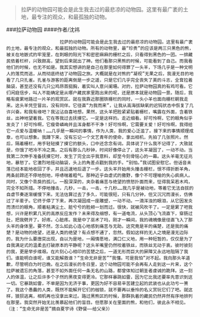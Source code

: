 > 拉萨的动物园可能会是此生我去过的最悲凉的动物园。这里有最广袤的土地，最专注的观众，和最孤独的动物。

###拉萨动物园
####作者/沈祎

						拉萨的动物园可能会是此生我去过的最悲凉的动物园。这里有最广袤的土地，最专注的观众，和最孤独的动物。所有的动物里，最“珍贵”的应该是两三只黑色的熊，被关在地嵌式的牢笼里，在刺眼的阳光下和密密麻麻的栅栏之后，只看得到黑色的一团。一排藏民依着栏杆，兴致颇高，望到后来就出了神。他们看那只黑熊的时候，可能看到了自己。而我看他们的时候，也无不如是。我其实想讲的是自己在那里如何得罪了一头羊，下场几乎是一种文明人的落荒而逃，从而彻底终结了动物园之旅。大概就是在对熊的“凝视”无果之后，我漫无目的地看了几只孔雀。孔雀与游客的距离倒是一步之遥，只是它们几乎完全丧失了美的斗志，全耷拉着脑袋，甚至还没有几只公鸡昂首挺胸，着实叫人意兴阑珊。对的，拉萨动物园真的有鸡可看。它们闲庭信步，叫人不能确定是从哪户藏民家里跑出来的呢，还是原本就是动物园一景。随后，我略有疲累地路过一片羊的观赏区。就在我靠近那圈铁栅栏的同时，一头小羊也面向栅栏朝我走来。这头羊凭空冒出，没有同伴。它径直“为我而来”，让我从高海拔缺氧的迟钝状态中恢复了几许兴奋。和我有缘吧？我沾沾自喜地想。果然，这头羊把脸紧紧贴着栅栏，嘴露在外面，含着铁丝，出神地望着我。它在等我过去抚摸它。一定是这样的。走近细看。好可怜啊，它的眼角似乎发炎了！好可怜啊，它瘦骨嶙峋并且浑身都不干净！好可怜啊，它需要关爱！好可怜啊，我得给它一点爱与温暖呐！……几乎是一瞬间的事情，作为人类，我的爱心泛滥了。接下来的事情顺理成章，也可以想象。我蹲下来，没有忘记一个文艺青年的使命，拿出相机，先拍了几张照片。然后，隔着栅栏，用手轻轻摸了摸它的额头，口中还念念有词。具体说了什么我不记得了，大致就是，你饿了吧冷不冷之类。之后有那么几秒钟，时间好像停止了，这头羊凝固了，一动不动。当我第二次伸手准备抚摸它时，发生了完全出乎我意料，却至今刻骨铭心的一幕。这头羊毫无征兆地，暴怒了。它激烈地摇动脑袋，头上的角差点戳到我的手。“别怕。”我试图安慰它。但话音未落已经本能地收回了手，并且迅速地后退了一步。这头羊开始用头撞击栅栏，恨不得折断羊角，两条前蹄还不停地刨地，呼哧喘着粗气。那种近乎自虐式的撒野，像个不可理喻的失心疯病人。同时，又像个乖戾的孤儿。一股深深的，夹杂着痛苦与绝望的愤怒扑面而来，怔得我呆若木鸡，完全不知所措。不停地撞击，几秒，一击，一击，十几秒……我几乎是被动地，等着它无法自拔的自虐节奏逐渐缓慢下来。无法估算过去了多久，可能很短，只有几分钟，但又沉冗而漫长，仿佛过了半辈子。它终于停了下来，再次凝固成一座雕塑，一动不动。一滴浑浊的眼泪，从它因发炎而溃烂的眼角，顺着粘满尘土、脏兮兮的脸颊一划而过。很快，就被风吹干了。一定是累了吧我想，兴许是积累几天的高原反应发作？未来得及细想，有一道电流，从头顶心飞流直下，穿肠过肚，把我劈开了。好疼。心脏疼。我是中了巫术了吗，刚才一瞬间，我的魂魄像是径直飞入了那头羊的身体里。要不然，怎么如此心连心地感到痛苦与无助。这究竟是羊的痛楚，还是我的痛楚？是动物的绝望，还是人类的绝望？有点想不通了，忽然。假如这样的无人之境是漫无边际的，我为什么要唐突出现，自以为是地，一厢情愿地，满口仁义地，用一种短暂的，仅仅是为了自我满足式的温柔去打破原本的平静呢？这头羊嘴里仍然咬着铁丝，而铁丝无动于衷。彼时彼刻的我，更是举步维艰。在片刻心心相印的苦楚之后，一道无形而巨大的屏障又永远地阻隔了我们。谁能明白谁呢，谁又能解救谁？“生命无非是苦”“我懂。可是我怕”对不起。我向那头羊道歉，尽管明白为时已晚。在之后漫长的冬日里，这个动物园可能不会再有人走到这一片来，这个拉萨被遗忘的角落，甚至不如外面任何一条无名的山路，都曾体知过朝圣者虔诚的跪拜。这一刻人的体温，让之后许多个孑然的黑夜变得更冷。它那样暴跳如雷，因为它比我还要率先意识到这一切。它暴跳如雷，不单是因为无济于事，更因为好不容易辛苦建立起的武装也从此功亏一篑了。我这个愚蠢的人类，既然不能解开它们的枷锁，就不要再以垂怜的名义赏玩它们了吧。就这样，狼狈逃离，相机再也没拿出来过。路过黑熊区的时候，那群执着的藏民仍然井然有序地排列在那里。我突然开始无比羡慕起他们的盲目。但愿那关在里面的熊，和他们，彼此永不相见。（注：“生命无非是苦”摘自夏宇诗《野餐——给父亲》）			  		